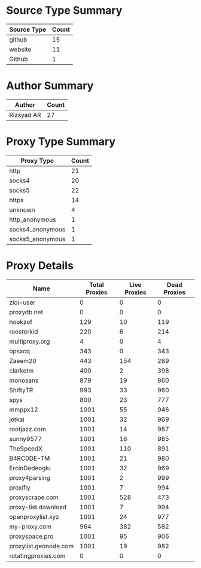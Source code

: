 # Source Type Summary

| Source Type | Count |
|-------------|-------|
| github | 15 |
| website | 11 |
| Github | 1 |


# Author Summary

| Author | Count |
|--------|-------|
| Rizsyad AR | 27 |


# Proxy Type Summary

| Proxy Type | Count |
|------------|-------|
| http | 21 |
| socks4 | 20 |
| socks5 | 22 |
| https | 14 |
| unknown | 4 |
| http_anonymous | 1 |
| socks4_anonymous | 1 |
| socks5_anonymous | 1 |


# Proxy Details

| Name | Total Proxies | Live Proxies | Dead Proxies |
|------|---------------|--------------|---------------|
| zloi-user | 0 | 0 | 0 |
| proxydb.net | 0 | 0 | 0 |
| hookzof | 129 | 10 | 119 |
| roosterkid | 220 | 6 | 214 |
| multiproxy.org | 4 | 0 | 4 |
| opsxcq | 343 | 0 | 343 |
| Zaeem20 | 443 | 154 | 289 |
| clarketm | 400 | 2 | 398 |
| monosans | 879 | 19 | 860 |
| ShiftyTR | 993 | 33 | 960 |
| spys | 800 | 23 | 777 |
| mmppx12 | 1001 | 55 | 946 |
| jetkai | 1001 | 32 | 969 |
| rootjazz.com | 1001 | 14 | 987 |
| sunny9577 | 1001 | 16 | 985 |
| TheSpeedX | 1001 | 110 | 891 |
| B4RC0DE-TM | 1001 | 21 | 980 |
| ErcinDedeoglu | 1001 | 32 | 969 |
| proxy4parsing | 1001 | 2 | 999 |
| proxifly | 1001 | 7 | 994 |
| proxyscrape.com | 1001 | 528 | 473 |
| proxy-list.download | 1001 | 7 | 994 |
| openproxylist.xyz | 1001 | 24 | 977 |
| my-proxy.com | 964 | 382 | 582 |
| proxyspace.pro | 1001 | 95 | 906 |
| proxylist.geonode.com | 1001 | 19 | 982 |
| rotatingproxies.com | 0 | 0 | 0 |
